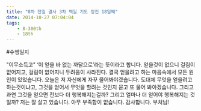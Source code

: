 ```yaml
---
title: "8차 천일 결사 3차 백일 기도 정진 18일째"
date: 2014-10-27 07:04:04
tags:
    - 8-300th
    - 18th
---
```


#수행일지

"이무소득고" ‘이 얻을 바 없는 까닭으로’라는 뜻이라고 합니다. 얻을것이 없으니 걸림이 없어지고, 걸림이 없어지니 두려움이 사라진다. 결국 얻을려고 하는 마음속에서 모든 원인이 있었습니다. 오늘은 저 자신에게 자꾸 물어봐야겠습니다. 도대체 무엇을 얻을려고 하는것이냐고, 그것을 얻어서 무엇을 할려는 것인지 묻고 또 물어 봐야겠습니다. 그리고 과연 그것을 얻으면 전보다 더 행복해지는걸까? 그리고 얼마나 더 얻어야 행복해지는 것일까? 저는 잘 살고 있습니다. 아무 부족함이 없습니다. 감사합니다. 부처님!
